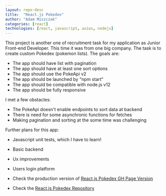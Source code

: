 ```yaml
---
layout: repo-desc
title:  "React.js Pokedex"
author: "Adam Miszczak"
categories: [react]
technologies: [react, javascript, axios, nodejs]
---
```


This project is another one of recruitment task for my application as Junior Front-end Developer. This time it was from one big company. The task is to create custom Pokedex (pokemon lists). The goals are:

* The app should have list with pagination
* The app should have at least one sort options
* The app should use the PokeApi v2
* The app should be launched by "npm start"
* The app should be compatible with node.js v12
* The app should be fully responsive

I met a few obstacles:
* The PokeApi doesn't enable endpoints to sort data at backend
* There is need for some asynchronic functions for fetches
* Making pagination and sorting at the some time was challenging

Further plans for this app:
* Javascript unit tests, which I have to learn!
* Basic backend
* Ux improvements
* Users login platform


* Check the production version of [React.js Pokedex GH Page Version](https://adammiszczak.github.io/React-pokedex/)
* Check the [React.js Pokedex Repository](https://github.com/Adammiszczak/React-pokedex)

